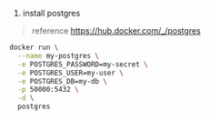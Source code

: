 
1. install postgres

> reference https://hub.docker.com/_/postgres

```sh
docker run \
  --name my-postgres \
  -e POSTGRES_PASSWORD=my-secret \
  -e POSTGRES_USER=my-user \
  -e POSTGRES_DB=my-db \
  -p 50000:5432 \
  -d \
  postgres
```

